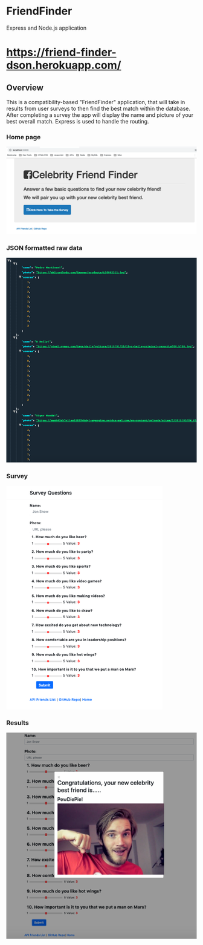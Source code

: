 # FriendFinder
Express and Node.js application

# https://friend-finder-dson.herokuapp.com/

## Overview
This is a compatibility-based "FriendFinder" application, that will take in results from user surveys to then find the best match within the database. After completing a survey the app will display the name and picture of your best overall match. 
Express is used to handle the routing. 

### Home page
![image](home.png)

### JSON formatted raw data
![image](json.png)

### Survey
![image](survey.png)

### Results
![image](result.png)
